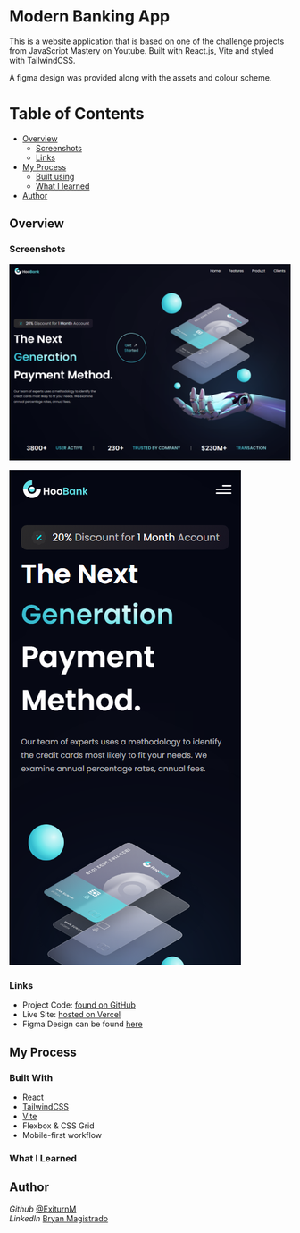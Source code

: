
# Modern Banking App

This is a website application that is based on one of the
challenge projects from JavaScript Mastery on Youtube.
Built with React.js, Vite and styled with TailwindCSS.  
  
A figma design was provided along with the assets and
colour scheme.


# Table of Contents

 - [Overview](#Overview)
    - [Screenshots](#Screenshots)
    - [Links](#Links)
 - [My Process](#My-Process)
    - [Built using](#Built-Using)
    - [What I learned](#What-I-Learned)
 - [Author](#Author)

## Overview

### Screenshots

![](https://github.com/Exiturn/modern_bank_app_jsm/blob/master/modern_bank_app_jsm/public/screenshots/HooBank-landing-screenshot.PNG?raw=true)


![](https://github.com/Exiturn/modern_bank_app_jsm/blob/master/modern_bank_app_jsm/public/screenshots/HooBank-landing_mobile-screenshot.PNG?raw=true)

### Links

- Project Code: [found on GitHub](https://github.com/Exiturn/modern_bank_app_jsm)
- Live Site: [hosted on Vercel](https://modern-bank-app-jsm.vercel.app/)
- Figma Design can be found [here](https://www.figma.com/file/bUGIPys15E78w9bs1l4tgS?node-id=1%3A31&t=FJyJgkEQqhMm9Uiz-0)
## My Process

### Built With

- [React](https://reactjs.org/)
- [TailwindCSS](https://tailwindcss.com/)
- [Vite](https://vitejs.dev/)
- Flexbox & CSS Grid
- Mobile-first workflow

### What I Learned



## Author

_Github_ [@ExiturnM](https://github.com/Exiturn)  
_LinkedIn_ [Bryan Magistrado](https://www.linkedin.com/in/bryan-magistrado/)
